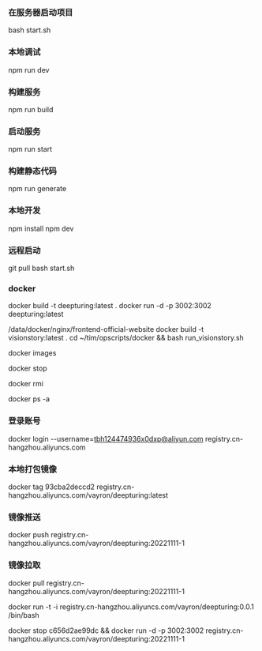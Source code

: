### 在服务器启动项目
bash start.sh

### 本地调试
npm run dev

### 构建服务
npm run build

### 启动服务
npm run start

### 构建静态代码
npm run generate

### 本地开发
npm install 
npm dev




### 远程启动
git pull
bash start.sh

### docker
docker build -t deepturing:latest .
docker run -d -p 3002:3002 deepturing:latest

/data/docker/nginx/frontend-official-website
docker build -t visionstory:latest .
cd ~/tim/opscripts/docker &&  bash run_visionstory.sh

docker images 

docker stop 

docker rmi 

docker ps -a

### 登录账号
docker login --username=tbh124474936x0dxp@aliyun.com registry.cn-hangzhou.aliyuncs.com

### 本地打包镜像

docker tag 93cba2deccd2 registry.cn-hangzhou.aliyuncs.com/vayron/deepturing:latest

### 镜像推送
docker push registry.cn-hangzhou.aliyuncs.com/vayron/deepturing:20221111-1

### 镜像拉取
docker pull registry.cn-hangzhou.aliyuncs.com/vayron/deepturing:20221111-1

docker run -t -i registry.cn-hangzhou.aliyuncs.com/vayron/deepturing:0.0.1 /bin/bash 

docker stop c656d2ae99dc && docker run -d -p 3002:3002 registry.cn-hangzhou.aliyuncs.com/vayron/deepturing:20221111-1
